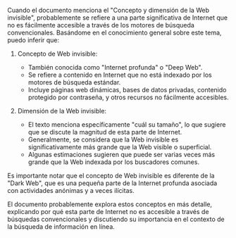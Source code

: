 Cuando el documento menciona el "Concepto y dimensión de la Web invisible", probablemente se refiere a una parte significativa de Internet que no es fácilmente accesible a través de los motores de búsqueda convencionales. Basándome en el conocimiento general sobre este tema, puedo inferir que:

1. Concepto de Web invisible:
   - También conocida como "Internet profunda" o "Deep Web".
   - Se refiere a contenido en Internet que no está indexado por los motores de búsqueda estándar.
   - Incluye páginas web dinámicas, bases de datos privadas, contenido protegido por contraseña, y otros recursos no fácilmente accesibles.

2. Dimensión de la Web invisible:
   - El texto menciona específicamente "cuál su tamaño", lo que sugiere que se discute la magnitud de esta parte de Internet.
   - Generalmente, se considera que la Web invisible es significativamente más grande que la Web visible o superficial.
   - Algunas estimaciones sugieren que puede ser varias veces más grande que la Web indexada por los buscadores comunes.

Es importante notar que el concepto de Web invisible es diferente de la "Dark Web", que es una pequeña parte de la Internet profunda asociada con actividades anónimas y a veces ilícitas.

El documento probablemente explora estos conceptos en más detalle, explicando por qué esta parte de Internet no es accesible a través de búsquedas convencionales y discutiendo su importancia en el contexto de la búsqueda de información en línea.

